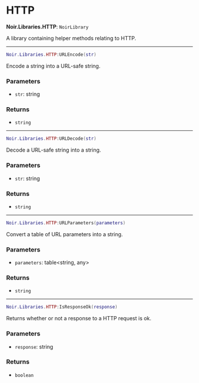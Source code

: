 # HTTP

**Noir.Libraries.HTTP**: `NoirLibrary`

A library containing helper methods relating to HTTP.

---

```lua
Noir.Libraries.HTTP:URLEncode(str)
```
Encode a string into a URL-safe string.

### Parameters
- `str`: string
### Returns
- `string`

---

```lua
Noir.Libraries.HTTP:URLDecode(str)
```
Decode a URL-safe string into a string.

### Parameters
- `str`: string
### Returns
- `string`

---

```lua
Noir.Libraries.HTTP:URLParameters(parameters)
```
Convert a table of URL parameters into a string.

### Parameters
- `parameters`: table<string, any>
### Returns
- `string`

---

```lua
Noir.Libraries.HTTP:IsResponseOk(response)
```
Returns whether or not a response to a HTTP request is ok.

### Parameters
- `response`: string
### Returns
- `boolean`
